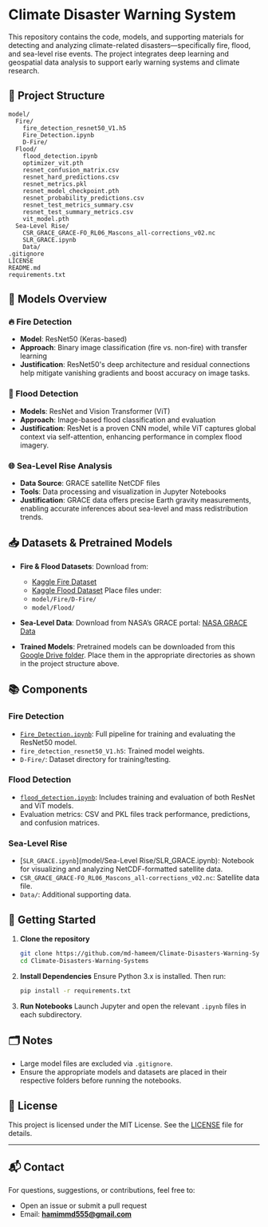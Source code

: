 # Climate Disaster Warning System

This repository contains the code, models, and supporting materials for detecting and analyzing climate-related disasters—specifically fire, flood, and sea-level rise events. The project integrates deep learning and geospatial data analysis to support early warning systems and climate research.

## 📁 Project Structure

```
model/
  Fire/
    fire_detection_resnet50_V1.h5
    Fire_Detection.ipynb
    D-Fire/
  Flood/
    flood_detection.ipynb
    optimizer_vit.pth
    resnet_confusion_matrix.csv
    resnet_hard_predictions.csv
    resnet_metrics.pkl
    resnet_model_checkpoint.pth
    resnet_probability_predictions.csv
    resnet_test_metrics_summary.csv
    resnet_test_summary_metrics.csv
    vit_model.pth
  Sea-Level Rise/
    CSR_GRACE_GRACE-FO_RL06_Mascons_all-corrections_v02.nc
    SLR_GRACE.ipynb
    Data/
.gitignore
LICENSE
README.md
requirements.txt
```

## 🧠 Models Overview

### 🔥 Fire Detection

* **Model**: ResNet50 (Keras-based)
* **Approach**: Binary image classification (fire vs. non-fire) with transfer learning
* **Justification**: ResNet50's deep architecture and residual connections help mitigate vanishing gradients and boost accuracy on image tasks.

### 🌊 Flood Detection

* **Models**: ResNet and Vision Transformer (ViT)
* **Approach**: Image-based flood classification and evaluation
* **Justification**: ResNet is a proven CNN model, while ViT captures global context via self-attention, enhancing performance in complex flood imagery.

### 🌐 Sea-Level Rise Analysis

* **Data Source**: GRACE satellite NetCDF files
* **Tools**: Data processing and visualization in Jupyter Notebooks
* **Justification**: GRACE data offers precise Earth gravity measurements, enabling accurate inferences about sea-level and mass redistribution trends.

## 📥 Datasets & Pretrained Models

* **Fire & Flood Datasets**:
  Download from:

  * [Kaggle Fire Dataset](https://www.kaggle.com/datasets/phylake1337/fire-dataset)
  * [Kaggle Flood Dataset](https://www.kaggle.com/datasets/ratthachat/flood-image-dataset)
    Place files under:
  * `model/Fire/D-Fire/`
  * `model/Flood/`

* **Sea-Level Data**:
  Download from NASA’s GRACE portal:
  [NASA GRACE Data](https://podaac.jpl.nasa.gov/GRACE)

* **Trained Models**:
  Pretrained models can be downloaded from this [Google Drive folder](https://drive.google.com/drive/folders/1uGfHQNVUJ4oqNp0-tL8cfA4jEjHz_Lxc?usp=sharing).
  Place them in the appropriate directories as shown in the project structure above.

## 📚 Components

### Fire Detection

* [`Fire_Detection.ipynb`](model/Fire/Fire_Detection.ipynb): Full pipeline for training and evaluating the ResNet50 model.
* `fire_detection_resnet50_V1.h5`: Trained model weights.
* `D-Fire/`: Dataset directory for training/testing.

### Flood Detection

* [`flood_detection.ipynb`](model/Flood/flood_detection.ipynb): Includes training and evaluation of both ResNet and ViT models.
* Evaluation metrics: CSV and PKL files track performance, predictions, and confusion matrices.

### Sea-Level Rise

* \[`SLR_GRACE.ipynb`]\(model/Sea-Level Rise/SLR\_GRACE.ipynb): Notebook for visualizing and analyzing NetCDF-formatted satellite data.
* `CSR_GRACE_GRACE-FO_RL06_Mascons_all-corrections_v02.nc`: Satellite data file.
* `Data/`: Additional supporting data.

## 🚀 Getting Started

1. **Clone the repository**

   ```bash
   git clone https://github.com/md-hameem/Climate-Disasters-Warning-Systems.git
   cd Climate-Disasters-Warning-Systems
   ```

2. **Install Dependencies**
   Ensure Python 3.x is installed. Then run:

   ```bash
   pip install -r requirements.txt
   ```

3. **Run Notebooks**
   Launch Jupyter and open the relevant `.ipynb` files in each subdirectory.

## 🗂️ Notes

* Large model files are excluded via `.gitignore`.
* Ensure the appropriate models and datasets are placed in their respective folders before running the notebooks.

## 📄 License

This project is licensed under the MIT License. See the [LICENSE](LICENSE) file for details.

---

## 📬 Contact

For questions, suggestions, or contributions, feel free to:

* Open an issue or submit a pull request
* Email: **[hamimmd555@gmail.com](mailto:hamimmd555@gmail.com)**

